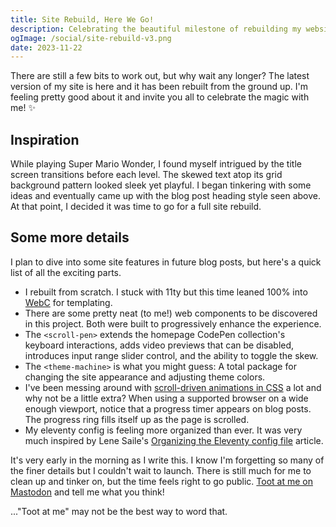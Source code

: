 ```yaml
---
title: Site Rebuild, Here We Go!
description: Celebrating the beautiful milestone of rebuilding my website from the ground up.
ogImage: /social/site-rebuild-v3.png
date: 2023-11-22
---
```


There are still a few bits to work out, but why wait any longer? The latest version of my site is here and it has been rebuilt from the ground up. I'm feeling pretty good about it and invite you all to celebrate the magic with me! ✨

## Inspiration

While playing Super Mario Wonder, I found myself intrigued by the title screen transitions before each level. The skewed text atop its grid background pattern looked sleek yet playful. I began tinkering with some ideas and eventually came up with the blog post heading style seen above. At that point, I decided it was time to go for a full site rebuild.

## Some more details

I plan to dive into some site features in future blog posts, but here's a quick list of all the exciting parts.

- I rebuilt from scratch. I stuck with 11ty but this time leaned 100% into [WebC](https://www.11ty.dev/docs/languages/webc/) for templating.
- There are some pretty neat (to me!) web components to be discovered in this project. Both were built to progressively enhance the experience.
- The `<scroll-pen>` extends the homepage CodePen collection's keyboard interactions, adds video previews that can be disabled, introduces input range slider control, and the ability to toggle the skew.
- The `<theme-machine>` is what you might guess: A total package for changing the site appearance and adjusting theme colors.
- I've been messing around with [scroll-driven animations in CSS](/blog/scroll-driven-animations/) a lot and why not be a little extra? When using a supported browser on a wide enough viewport, notice that a progress timer appears on blog posts. The progress ring fills itself up as the page is scrolled.
- My eleventy config is feeling more organized than ever. It was very much inspired by Lene Saile's [Organizing the Eleventy config file](https://www.lenesaile.com/en/blog/organizing-the-eleventy-config-file/) article.

It's very early in the morning as I write this. I know I'm forgetting so many of the finer details but I couldn't wait to launch. There is still much for me to clean up and tinker on, but the time feels right to go public. [Toot at me on Mastodon](https://fosstodon.org/@hexagoncircle) and tell me what you think!

..."Toot at me" may not be the best way to word that.